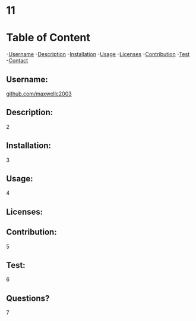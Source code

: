 

# 11

# Table of Content
-[Username](#username)
-[Description](#description)
-[Installation](#installation)
-[Usage](#usage)
-[Licenses](#licenses)
-[Contribution](#contribution)
-[Test](#test)
-[Contact](#email)

## Username:
[github.com/maxwellc2003](#github.com/maxwellc2003)

## Description:
2

## Installation:
3

## Usage:
4

## Licenses:


## Contribution:
5

## Test:
6

## Questions?
7
